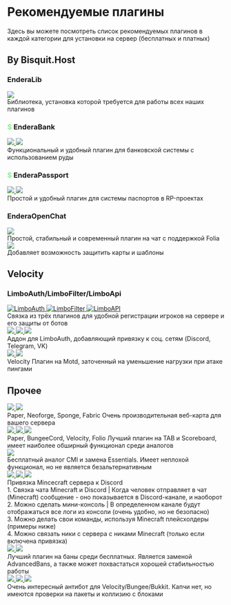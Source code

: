 <script setup>
import keks from '/.vitepress/theme/keks.vue'
</script>

# Рекомендуемые плагины

Здесь вы можете посмотреть список рекомендуемых плагинов в каждой категории для установки на сервер (бесплатных и платных)

## By Bisquit.Host

<div class="flex">
    <h3>EnderaLib</h3>
    <a href="https://modrinth.com/plugin/enderalib">
        <img src="/modrinth.webp" class="sex">
    </a>
</div>
<keks>
    Библиотека, установка которой требуется для работы всех наших плагинов
</keks>

<div class="flex">
    <h3><b style="color:lightgreen">$</b> EnderaBank</h3>
    <a href="/ebank">
        <img src="/bisquit.webp">
    </a>
    <a href="https://black-minecraft.com/resources/enderabank.5300" target="_blank">
        <img src="/bm.webp" class="sex">
    </a>
</div>
<keks>
    Функциональный и удобный плагин для банковской системы с использованием руды
</keks>

<div class="flex">
    <h3><b style="color:lightgreen">$</b> EnderaPassport</h3>
    <a href="/epassport">
        <img src="/bisquit.webp">
    </a>
    <a href="https://black-minecraft.com/resources/enderapassport.4881" target="_blank">
        <img src="/bm.webp" class="sex">
    </a>
</div>
<keks>
    Простой и удобный плагин для системы паспортов в RP-проектах
</keks>

<div class="flex">
    <h3>EnderaOpenChat</h3>
    <a href="https://modrinth.com/plugin/enderaopenchat" target="_blank">
        <img src="/modrinth.webp" class="sex">
    </a>
</div>
<keks>
    Простой, стабильный и современный плагин на чат с поддержкой Folia
</keks>

<div class="flex">
    <a href="https://modrinth.com/plugin/anticlonetool">
        <img src="/modrinth.webp" class="sex">
    </a>
</div>
<keks>
    Добавляет возможность защитить карты и шаблоны
</keks>

## Velocity

<div class="flex">
    <h3>LimboAuth/LimboFilter/LimboApi</h3>
    <a href="https://github.com/Elytrium/LimboAuth/releases">
        <img src="/github.webp" class="sex" title="LimboAuth">
    </a>
    <a href="https://github.com/Elytrium/LimboFilter/releases">
        <img src="/github.webp" class="sex" title="LimboFilter">
    </a>
    <a href="https://github.com/Elytrium/LimboAPI/releases" target="_blank">
        <img src="/github.webp" class="sex" title="LimboAPI">
    </a>
</div>
<keks>
    Связка из трёх плагинов для удобной регистрации игроков на сервере и его защиты от ботов
</keks>

<div class="flex">
    <a href="https://modrinth.com/plugin/limboauth-socialaddon">
        <img src="/modrinth.webp" class="sex">
    </a>
    <a href="https://github.com/Elytrium/LimboAuth-SocialAddon/releases">
        <img src="/github.webp" class="sex">
    </a>
    <a href="https://www.spigotmc.org/resources/limboauth-social-addon.102170">
        <img src="/spigot.webp" class="sex">
    </a>
</div>
<keks>
    Аддон для LimboAuth, добавляющий привязку к соц. сетям (Discord, Telegram, VK)
</keks>

<div class="flex">
    <a href="(https://modrinth.com/plugin/fastmotd/versions">
        <img src="/modrinth.webp" class="sex">
    </a>
    <a href="https://github.com/Elytrium/FastMOTD/releases">
        <img src="/github.webp" class="sex">
    </a>
</div>
<keks>
    Velocity
    Плагин на Motd, заточенный на уменьшение нагрузки при атаке пингами
</keks>

## Прочее

<div class="flex">
    <a href="(https://modrinth.com/plugin/squaremap">
        <img src="/modrinth.webp" class="sex">
    </a>
    <a href="hthttps://github.com/jpenilla/squaremap/releases">
        <img src="/github.webp" class="sex">
    </a>
</div>
<keks>
    Paper, Neoforge, Sponge, Fabric
    Очень производительная веб-карта для вашего сервера
</keks>

<div class="flex">
    <a href="(https://modrinth.com/plugin/tab-was-taken">
        <img src="/modrinth.webp" class="sex">
    </a>
    <a href="https://github.com/NEZNAMY/TAB/releases">
        <img src="/github.webp" class="sex">
    </a>
    <a href="https://www.spigotmc.org/resources/57806">
        <img src="/spigot.webp" class="sex">
    </a>
</div>
<keks>
    Paper, BungeeCord, Velocity, Folio
    Лучший плагин на TAB и Scoreboard, имеет наиболее обширный функционал среди аналогов
</keks>

<div class="flex">
    <a href="https://www.spigotmc.org/resources/sunlight-server-management-plugin-essentials-update-part-ii.67733">
        <img src="/spigot.webp" class="sex">
    </a>
</div>
<keks>
    Бесплатный аналог CMI и замена Essentials. Имеет неплохой функционал, но не является безальтернативным
</keks>

<div class="flex">
    <a href="(https://modrinth.com/plugin/discordsrv/versions">
        <img src="/modrinth.webp" class="sex">
    </a>
    <a href="https://github.com/DiscordSRV/DiscordSRV/releases">
        <img src="/github.webp" class="sex">
    </a>
    <a href="https://www.spigotmc.org/resources/discordsrv.18494">
        <img src="/spigot.webp" class="sex">
    </a>
</div>
<keks>
    Привязка Mincecraft сервера к Discord<br>
    1. Связка чата Minecraft и Discord | Когда человек отправляет в чат (Minecraft) сообщение - оно показывается в Discord-канале, и наоборот<br>
    2. Можно сделать мини-консоль | В определенном канале будут отображаться все логи из консоли (очень удобно, но не безопасно)<br>
    3. Можно делать свои команды, используя Minecraft плейсхолдеры (примеры ниже)<br>
    4. Можно связать ники с сервера с никами Minecraft (только если включена привязка)<br>
</keks>

<div class="flex">
    <a href="(https://github.com/A248/LibertyBans/releases">
        <img src="/modrinth.webp" class="sex">
    </a>
    <a href="https://www.spigotmc.org/resources/libertybans.81063">
        <img src="/github.webp" class="sex">
    </a>
</div>
<keks>
    Лучший плагин на баны среди бесплатных. Является заменой AdvancedBans, а также может похвастаться хорошей стабильностью работы
</keks>

<div class="flex">
    <a href="(https://modrinth.com/plugin/sonar">
        <img src="/modrinth.webp" class="sex">
    </a>
    <a href="https://github.com/jonesdevelopment/sonar">
        <img src="/github.webp" class="sex">
    </a>
    <a href="https://www.spigotmc.org/resources/sonar.115239">
        <img src="/spigot.webp" class="sex">
    </a>
</div>
<keks>
    Очень интересный антибот для Velocity/Bungee/Bukkit. Капчи нет, но имеются проверки на пакеты и коллизию с блоками
</keks>